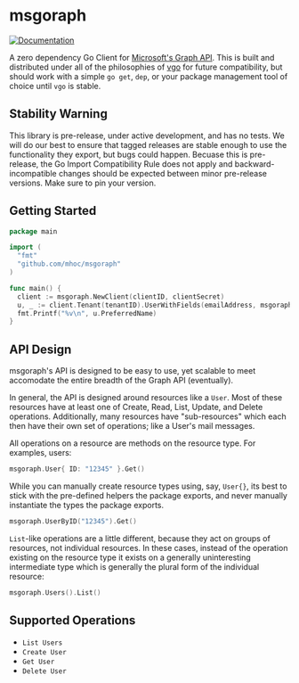 # msgoraph

[![Documentation](https://godoc.org/github.com/mhoc/msgoraph?status.svg)](http://godoc.org/github.com/mhoc/msgoraph)

A zero dependency Go Client for [Microsoft's Graph API](https://developer.microsoft.com/en-us/graph/docs/concepts/overview). This is built and distributed under all of the philosophies of [vgo](https://research.swtch.com/vgo) for future compatibility, but should work with a simple `go get`, `dep`, or your package management tool of choice until `vgo` is stable. 

## Stability Warning

This library is pre-release, under active development, and has no tests. We will do our best to ensure that tagged releases are stable enough to use the functionality they export, but bugs could happen. Becuase this is pre-release, the Go Import Compatibility Rule does not apply and backward-incompatible changes should be expected between minor pre-release versions. Make sure to pin your version.

## Getting Started

```go
package main

import (
  "fmt"
  "github.com/mhoc/msgoraph"
)

func main() {
  client := msgoraph.NewClient(clientID, clientSecret)
  u, _ := client.Tenant(tenantID).UserWithFields(emailAddress, msgoraph.UserDefaultFields)
  fmt.Printf("%v\n", u.PreferredName)
}
```

## API Design

msgoraph's API is designed to be easy to use, yet scalable to meet accomodate the entire breadth of the Graph API (eventually).

In general, the API is designed around resources like a `User`. 
Most of these resources have at least one of Create, Read, List, Update, and Delete operations.
Additionally, many resources have "sub-resources" which each then have their own set of operations; like a User's mail messages.

All operations on a resource are methods on the resource type. For examples, users:

```go
msgoraph.User{ ID: "12345" }.Get()
```

While you can manually create resource types using, say, `User{}`, its best to stick with the pre-defined helpers
the package exports, and never manually instantiate the types the package exports.

```go
msgoraph.UserByID("12345").Get()
```

`List`-like operations are a little different, because they act on groups of resources, not individual resources. In these
cases, instead of the operation existing on the resource type it exists on a generally uninteresting intermediate type which
is generally the plural form of the individual resource:

```go
msgoraph.Users().List()
```

## Supported Operations

- `List Users`
- `Create User`
- `Get User`
- `Delete User`
